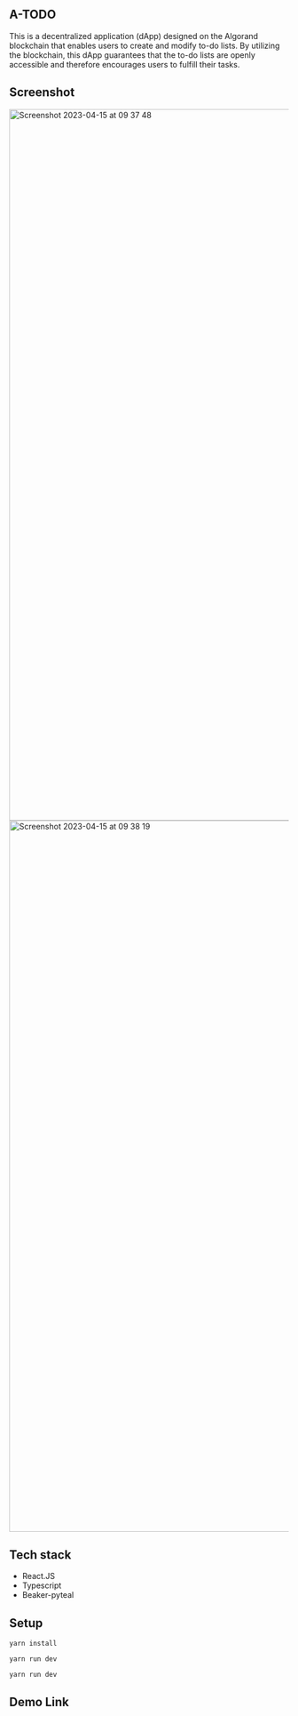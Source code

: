 A-TODO
--------------------

This is a decentralized application (dApp) designed on the Algorand blockchain that enables users to create and modify to-do lists. By utilizing the blockchain, this dApp guarantees that the to-do lists are openly accessible and therefore encourages users to fulfill their tasks.


## Screenshot
<img width="1280" alt="Screenshot 2023-04-15 at 09 37 48" src="https://user-images.githubusercontent.com/35022888/232201657-08c40b88-1938-4c89-8d44-dc6328f1dece.png">
<img width="1280" alt="Screenshot 2023-04-15 at 09 38 19" src="https://user-images.githubusercontent.com/35022888/232201692-9db6254a-fea4-4fa1-a7f5-6fdfb4a625c9.png">

## Tech stack
- React.JS
- Typescript
- Beaker-pyteal

## Setup
``
yarn install
``

``
yarn run dev
``

``
yarn run dev
``


## Demo Link

